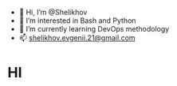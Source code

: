 - 👋 Hi, I’m @Shelikhov
- 👀 I’m interested in Bash and Python
- 🌱 I’m currently learning DevOps methodology
- 📫 shelikhov.evgenii.21@gmail.com
<div>
  <h1>HI</h1>
</div>

